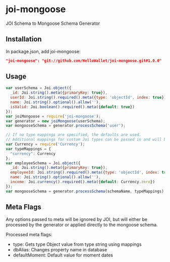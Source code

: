 # joi-mongoose
JOI Schema to Mongoose Schema Generator

## Installation
In package.json, add joi-mongoose:
```json 
"joi-mongoose": "git://github.com/HelloWallet/joi-mongoose.git#1.0.0"
```

## Usage
```javascript
var userSchema = Joi.object({
  _id: Joi.string().meta({primaryKey: true}),
  userId: Joi.string().required().meta({type: 'objectId', index: true}),
  name: Joi.string().optional().allow(''),
  isValid: Joi.boolean().required().meta({default: true})
});
var joiMongoose = require('joi-mongoose');
var generator = new joiMongoose(userSchema);
var mongooseSchema = generator.processSchema('user');

// If no type mappings are specified, the defaults are used.
// Additional mappings for custom Joi types can be passed in and will be merged in to the mappings object.
var Currency = require('Currency');
var typeMappings = {
  "currency": Currency
};
var employeeSchema = Joi.object({
  _id: Joi.string().meta({primaryKey: true}),
  employeeId: Joi.string().required().meta({type: 'objectId', index: true}),
  name: Joi.string().optional().allow(''),
  income: Joi.currency().required().meta({default: Currency.zero})
});
var mongooseSchema = generator.processSchema(schemaName, typeMappings);
```

## Meta Flags
Any options passed to meta will be ignored by JOI, but will either be processed by the generator or applied directly to the mongoose schema.

Processed meta flags:
- type: Gets type Object value from type string using mappings
- dbAlias: Changes property name in database
- defaultMoment: Default value for moment dates
